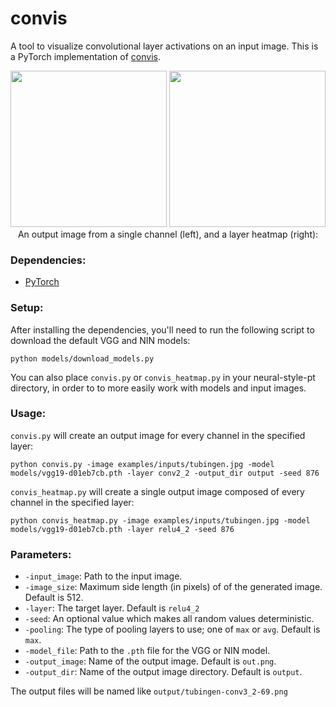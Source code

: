 # convis
A tool to visualize convolutional layer activations on an input image. This is a PyTorch implementation of [convis](https://github.com/htoyryla/convis).


<div align="center">
<img src="https://raw.githubusercontent.com/ProGamerGov/pytorch-convis/master/examples/output/tubingen-conv3_2-16.jpg" height="250px">
<img src="https://raw.githubusercontent.com/ProGamerGov/pytorch-convis/master/examples/output/tubingen_vgg19_relu4_2_heatmap.jpg" height="250px">
</div>
<div align="center">An output image from a single channel (left), and a layer heatmap (right):</div>

### Dependencies:

* [PyTorch](http://pytorch.org/)

### Setup: 

After installing the dependencies, you'll need to run the following script to download the default VGG and NIN models:

```
python models/download_models.py
```

You can also place `convis.py` or `convis_heatmap.py` in your neural-style-pt directory, in order to to more easily work with models and input images. 

### Usage:

`convis.py` will create an output image for every channel in the specified layer:

```
python convis.py -image examples/inputs/tubingen.jpg -model models/vgg19-d01eb7cb.pth -layer conv2_2 -output_dir output -seed 876
```

`convis_heatmap.py` will create a single output image composed of every channel in the specified layer:

```
python convis_heatmap.py -image examples/inputs/tubingen.jpg -model models/vgg19-d01eb7cb.pth -layer relu4_2 -seed 876
```
 
### Parameters:

* `-input_image`: Path to the input image.
* `-image_size`: Maximum side length (in pixels) of of the generated image. Default is 512.
* `-layer`: The target layer. Default is `relu4_2`
* `-seed`: An optional value which makes all random values deterministic. 
* `-pooling`: The type of pooling layers to use; one of `max` or `avg`. Default is `max`.
* `-model_file`: Path to the `.pth` file for the VGG or NIN model.
* `-output_image`: Name of the output image. Default is `out.png`.
* `-output_dir`: Name of the output image directory. Default is `output`.

The output files will be named like `output/tubingen-conv3_2-69.png`
